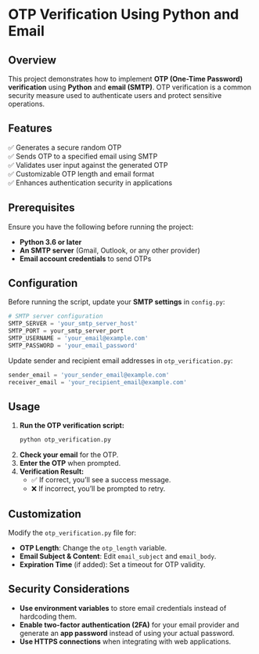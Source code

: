 
# **OTP Verification Using Python and Email**  

## **Overview**  
This project demonstrates how to implement **OTP (One-Time Password) verification** using **Python** and **email (SMTP)**. OTP verification is a common security measure used to authenticate users and protect sensitive operations.  

## **Features**  
✅ Generates a secure random OTP  
✅ Sends OTP to a specified email using SMTP  
✅ Validates user input against the generated OTP  
✅ Customizable OTP length and email format  
✅ Enhances authentication security in applications  

## **Prerequisites**  
Ensure you have the following before running the project:  
- **Python 3.6 or later**  
- **An SMTP server** (Gmail, Outlook, or any other provider)  
- **Email account credentials** to send OTPs  

## **Configuration**  
Before running the script, update your **SMTP settings** in `config.py`:  
```python
# SMTP server configuration  
SMTP_SERVER = 'your_smtp_server_host'  
SMTP_PORT = your_smtp_server_port  
SMTP_USERNAME = 'your_email@example.com'  
SMTP_PASSWORD = 'your_email_password'  
```  
Update sender and recipient email addresses in `otp_verification.py`:  
```python
sender_email = 'your_sender_email@example.com'  
receiver_email = 'your_recipient_email@example.com'  
```  

## **Usage**  
1. **Run the OTP verification script:**  
   ```sh
   python otp_verification.py  
   ```  
2. **Check your email** for the OTP.  
3. **Enter the OTP** when prompted.  
4. **Verification Result:**  
   - ✅ If correct, you’ll see a success message.  
   - ❌ If incorrect, you’ll be prompted to retry.  

## **Customization**  
Modify the `otp_verification.py` file for:  
- **OTP Length**: Change the `otp_length` variable.  
- **Email Subject & Content**: Edit `email_subject` and `email_body`.  
- **Expiration Time** (if added): Set a timeout for OTP validity.  

## **Security Considerations**  
- **Use environment variables** to store email credentials instead of hardcoding them.  
- **Enable two-factor authentication (2FA)** for your email provider and generate an **app password** instead of using your actual password.  
- **Use HTTPS connections** when integrating with web applications.  
